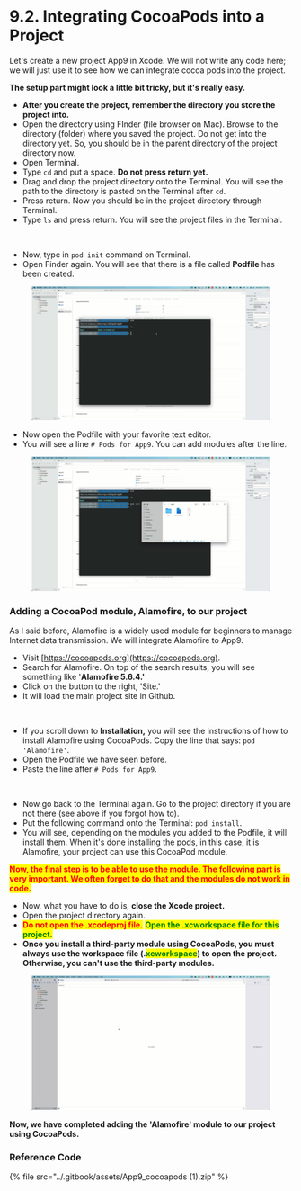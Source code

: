 # 9.2. Integrating CocoaPods into a Project

Let's create a new project App9 in Xcode. We will not write any code here; we will just use it to see how we can integrate cocoa pods into the project.

**The setup part might look a little bit tricky, but it's really easy.**

* **After you create the project, remember the directory you store the project into.**
* Open the directory using FInder (file browser on Mac). Browse to the directory (folder) where you saved the project. Do not get into the directory yet. So, you should be in the parent directory of the project directory now.
* Open Terminal.
* Type `cd` and put a space. **Do not press return yet.**
* Drag and drop the project directory onto the Terminal. You will see the path to the directory is pasted on the Terminal after `cd`.
* Press return. Now you should be in the project directory through Terminal.
* Type `ls` and press return. You will see the project files in the Terminal.

<figure><img src="../.gitbook/assets/9.one (1).gif" alt=""><figcaption></figcaption></figure>

* Now, type in `pod init` command on Terminal.
* Open Finder again. You will see that there is a file called **Podfile** has been created.

<figure><img src="../.gitbook/assets/9.4 (1).gif" alt=""><figcaption></figcaption></figure>

* Now open the Podfile with your favorite text editor.
* You will see a line `# Pods for App9`. You can add modules after the line.

<figure><img src="../.gitbook/assets/9.5 (1).gif" alt=""><figcaption></figcaption></figure>

### Adding a CocoaPod module, Alamofire, to our project

As I said before, Alamofire is a widely used module for beginners to manage Internet data transmission. We will integrate Alamofire to App9.

* Visit [https://cocoapods.org](https://cocoapods.org).
* Search for Alamofire. On top of the search results, you will see something like '**Alamofire 5.6.4.'**
* Click on the button to the right, 'Site.'
* It will load the main project site in Github.

<figure><img src="../.gitbook/assets/9.6 (2).gif" alt=""><figcaption></figcaption></figure>

* If you scroll down to **Installation,** you will see the instructions of how to install Alamofire using CocoaPods. Copy the line that says: `pod 'Alamofire'`.
* Open the Podfile we have seen before.
* Paste the line after `# Pods for App9`.

<figure><img src="../.gitbook/assets/9.7.gif" alt=""><figcaption></figcaption></figure>

* Now go back to the Terminal again. Go to the project directory if you are not there (see above if you forgot how to).
* Put the following command onto the Terminal: `pod install`.
* You will see, depending on the modules you added to the Podfile, it will install them. When it's done installing the pods, in this case, it is Alamofire, your project can use this CocoaPod module.

<mark style="color:red;">**Now, the final step is to be able to use the module. The following part is very important. We often forget to do that and the modules do not work in code.**</mark>

* Now, what you have to do is, **close the Xcode project.**
* Open the project directory again.
* <mark style="color:red;">**Do not open the .xcodeproj file.**</mark> <mark style="color:green;">**Open the .xcworkspace file for this project.**</mark>
* **Once you install a third-party module using CocoaPods, you must always use the workspace file (.**<mark style="color:green;">**xcworkspace**</mark>**) to open the project. Otherwise, you can't use the third-party modules.**

<figure><img src="../.gitbook/assets/9.9 (1).gif" alt=""><figcaption></figcaption></figure>

**Now, we have completed adding the 'Alamofire' module to our project using CocoaPods.**

### Reference Code

{% file src="../.gitbook/assets/App9_cocoapods (1).zip" %}
